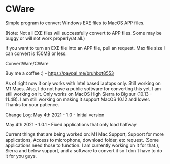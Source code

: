 # CWare
Simple program to convert Windows EXE files to MacOS APP files.

(Note: Not all EXE files will successfully convert to APP files. Some may be buggy or will not work properly/at all.)

If you want to turn an EXE file into an APP file, pull an request. Max file size I can convert is 150MB or less.

ConvertWare/CWare 

Buy me a coffee :) - https://paypal.me/bruhbot8553

As of right now it only works with Intel based laptops only. Still working on M1 Macs. Also, I do not have a public software for converting this yet. I am still working on it. Only works on MacOS High Sierra to Big sur (10.13 - 11.4B). I am still working on making it support MacOS 10.12 and lower. Thanks for your patience.

Change Log:
May 4th 2021 - 1.0 - Initial version


May 4th 2021 - 1.0.1 - Fixed applications that only load halfway


Current things that are being worked on: M1 Mac Support, Support for more applications, Access to microphone, download folder, etc request. (Some applications need those to function. I am currently working on it for that.), Sierra and below support, and a software to convert it so I don't have to do it for you guys.

























